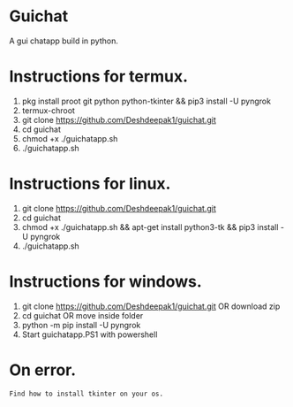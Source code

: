 # Guichat
A gui chatapp build in python.

# Instructions for termux.
 1. pkg install proot git python python-tkinter && pip3 install -U pyngrok
 2. termux-chroot
 3. git clone https://github.com/Deshdeepak1/guichat.git
 4. cd guichat
 5. chmod +x ./guichatapp.sh
 6. ./guichatapp.sh

# Instructions for linux.
 1. git clone https://github.com/Deshdeepak1/guichat.git
 2. cd guichat
 3. chmod +x ./guichatapp.sh && apt-get install python3-tk && pip3 install -U pyngrok
 4. ./guichatapp.sh

# Instructions for windows.
 1. git clone https://github.com/Deshdeepak1/guichat.git OR download zip
 2. cd guichat OR move inside folder
 3. python -m pip install -U pyngrok
 4. Start guichatapp.PS1 with powershell

# On error.
	Find how to install tkinter on your os.
